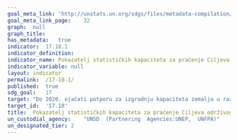 ```yaml
---	
goal_meta_link:	'http://unstats.un.org/sdgs/files/metadata-compilation/Metadata-Goal-17.pdf'
goal_meta_link_page:	32
graph:	null
graph_title:	
has_metadata:	true
indicator:	17.18.1
indicator_definition:	
indicator_name:	Pokazatelj statističkih kapaciteta za praćenje Ciljeva održivog razvoja
indicator_variable:	null
layout:	indicator
permalink:	/17-18-1/
published:	true  
sdg_goal:	17
target:	"Do 2020. ojačati potporu za izgradnju kapaciteta zemalja u razvoju, uključujući najmanje razvijene zemlje i male otočne države u razvoju, u cilju značajnog povećanja dostupnosti visokokvalitetnih, pravovremenih i pouzdanih podataka raščlanjenih po prihodima, spolu, dobi, rasi, etničkoj pripadnosti, migracijskom statusu, invalidnosti, zemljopisnom položaju i ostalim karakteristikama koje su relevantne za svaku zemlju"
target_id:	'17.18'
title:	Pokazatelj statističkih kapaciteta za praćenje Ciljeva održivog razvoja
un_custodial_agency:	"UNSD  (Partnering  Agencies:UNEP,  UNFPA)"
un_designated_tier:	2
---	
```

